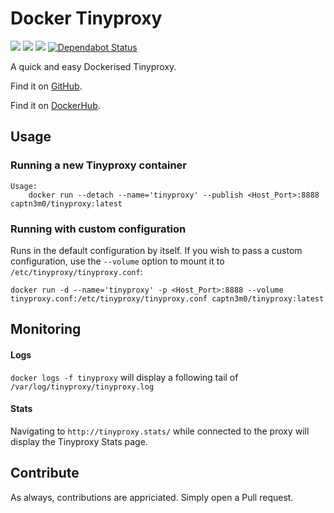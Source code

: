 # Docker Tinyproxy

[![](https://images.microbadger.com/badges/image/captn3m0/tinyproxy.svg)](https://microbadger.com/images/captn3m0/tinyproxy) [![](https://images.microbadger.com/badges/version/captn3m0/tinyproxy.svg)](https://microbadger.com/images/captn3m0/tinyproxy) [![](https://images.microbadger.com/badges/commit/captn3m0/tinyproxy.svg)](https://microbadger.com/images/captn3m0/tinyproxy) [![Dependabot Status](https://api.dependabot.com/badges/status?host=github&repo=captn3m0/docker-tinyproxy)](https://dependabot.com)

A quick and easy Dockerised Tinyproxy.

Find it on [GitHub](https://github.com/captn3m0/docker-tinyproxy).

Find it on [DockerHub](https://registry.hub.docker.com/u/capt3m0/tinyproxy/).

## Usage

### Running a new Tinyproxy container

```
Usage:
    docker run --detach --name='tinyproxy' --publish <Host_Port>:8888 captn3m0/tinyproxy:latest
```

### Running with custom configuration

Runs in the default configuration by itself. If you wish to pass a custom configuration, use the `--volume` option to mount it to `/etc/tinyproxy/tinyproxy.conf`:

```
docker run -d --name='tinyproxy' -p <Host_Port>:8888 --volume tinyproxy.conf:/etc/tinyproxy/tinyproxy.conf captn3m0/tinyproxy:latest
```

## Monitoring

#### Logs

`docker logs -f tinyproxy` will display a following tail of `/var/log/tinyproxy/tinyproxy.log`

#### Stats

Navigating to `http://tinyproxy.stats/` while connected to the proxy will display the Tinyproxy Stats page.

## Contribute

As always, contributions are appriciated. Simply open a Pull request.
